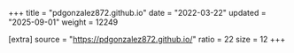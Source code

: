 +++
title = "pdgonzalez872.github.io"
date = "2022-03-22"
updated = "2025-09-01"
weight = 12249

[extra]
source = "https://pdgonzalez872.github.io/"
ratio = 22
size = 12
+++
